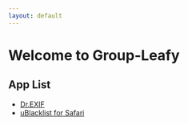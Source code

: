 ```yaml
---
layout: default
---
```


# Welcome to Group-Leafy

## App List

* [Dr.EXIF](https://group-leafy.github.io/dr.EXIF/)
* [uBlacklist for Safari](https://group-leafy.github.io/uBlacklist-for-Safari/)